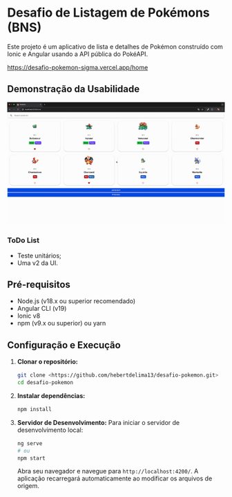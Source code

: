 # Desafio de Listagem de Pokémons (BNS)

Este projeto é um aplicativo de lista e detalhes de Pokémon construído com Ionic e Angular usando a API pública do PokéAPI.

https://desafio-pokemon-sigma.vercel.app/home

## Demonstração da Usabilidade

![Animação](./public/pokemon.gif)

### ToDo List

- Teste unitários;
- Uma v2 da UI.

## Pré-requisitos

- Node.js (v18.x ou superior recomendado)
- Angular CLI (v19)
- Ionic v8
- npm (v9.x ou superior) ou yarn

## Configuração e Execução

1.  **Clonar o repositório:**

    ```bash
    git clone <https://github.com/hebertdelima13/desafio-pokemon.git>
    cd desafio-pokemon
    ```

2.  **Instalar dependências:**

    ```bash
    npm install
    ```

3.  **Servidor de Desenvolvimento:**
    Para iniciar o servidor de desenvolvimento local:

    ```bash
    ng serve
    # ou
    npm start
    ```

    Abra seu navegador e navegue para `http://localhost:4200/`. A aplicação recarregará automaticamente ao modificar os arquivos de origem.